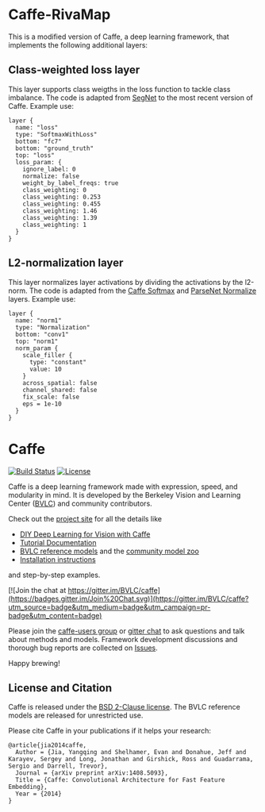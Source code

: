 # Caffe-RivaMap

This is a modified version of Caffe, a deep learning framework, that implements the following additional layers:


## Class-weighted loss layer

This layer supports class weigths in the loss function to tackle class imbalance. The code is adapted from [SegNet](https://github.com/alexgkendall/caffe-segnet/) to the most recent version of Caffe. Example use:

    layer {
      name: "loss"
      type: "SoftmaxWithLoss"
      bottom: "fc7"
      bottom: "ground_truth"
      top: "loss"
      loss_param: {
        ignore_label: 0
        normalize: false
        weight_by_label_freqs: true
        class_weighting: 0
        class_weighting: 0.253
        class_weighting: 0.455
        class_weighting: 1.46
        class_weighting: 1.39
        class_weighting: 1
      }
    }


## L2-normalization layer

This layer normalizes layer activations by dividing the activations by the l2-norm. The code is adapted from the [Caffe Softmax](https://github.com/BVLC/caffe/blob/master/src/caffe/layers/softmax_layer.cpp) and [ParseNet Normalize](https://github.com/weiliu89/caffe/tree/fcn) layers. Example use:

	layer {
	  name: "norm1"
	  type: "Normalization"
	  bottom: "conv1"
	  top: "norm1"
	  norm_param {
	    scale_filler {
	      type: "constant"
	      value: 10
	    }
	    across_spatial: false
	    channel_shared: false
	    fix_scale: false
	    eps = 1e-10
	  }
	}


# Caffe

[![Build Status](https://travis-ci.org/BVLC/caffe.svg?branch=master)](https://travis-ci.org/BVLC/caffe)
[![License](https://img.shields.io/badge/license-BSD-blue.svg)](LICENSE)

Caffe is a deep learning framework made with expression, speed, and modularity in mind.
It is developed by the Berkeley Vision and Learning Center ([BVLC](http://bvlc.eecs.berkeley.edu)) and community contributors.

Check out the [project site](http://caffe.berkeleyvision.org) for all the details like

- [DIY Deep Learning for Vision with Caffe](https://docs.google.com/presentation/d/1UeKXVgRvvxg9OUdh_UiC5G71UMscNPlvArsWER41PsU/edit#slide=id.p)
- [Tutorial Documentation](http://caffe.berkeleyvision.org/tutorial/)
- [BVLC reference models](http://caffe.berkeleyvision.org/model_zoo.html) and the [community model zoo](https://github.com/BVLC/caffe/wiki/Model-Zoo)
- [Installation instructions](http://caffe.berkeleyvision.org/installation.html)

and step-by-step examples.

[![Join the chat at https://gitter.im/BVLC/caffe](https://badges.gitter.im/Join%20Chat.svg)](https://gitter.im/BVLC/caffe?utm_source=badge&utm_medium=badge&utm_campaign=pr-badge&utm_content=badge)

Please join the [caffe-users group](https://groups.google.com/forum/#!forum/caffe-users) or [gitter chat](https://gitter.im/BVLC/caffe) to ask questions and talk about methods and models.
Framework development discussions and thorough bug reports are collected on [Issues](https://github.com/BVLC/caffe/issues).

Happy brewing!

## License and Citation

Caffe is released under the [BSD 2-Clause license](https://github.com/BVLC/caffe/blob/master/LICENSE).
The BVLC reference models are released for unrestricted use.

Please cite Caffe in your publications if it helps your research:

    @article{jia2014caffe,
      Author = {Jia, Yangqing and Shelhamer, Evan and Donahue, Jeff and Karayev, Sergey and Long, Jonathan and Girshick, Ross and Guadarrama, Sergio and Darrell, Trevor},
      Journal = {arXiv preprint arXiv:1408.5093},
      Title = {Caffe: Convolutional Architecture for Fast Feature Embedding},
      Year = {2014}
    }
